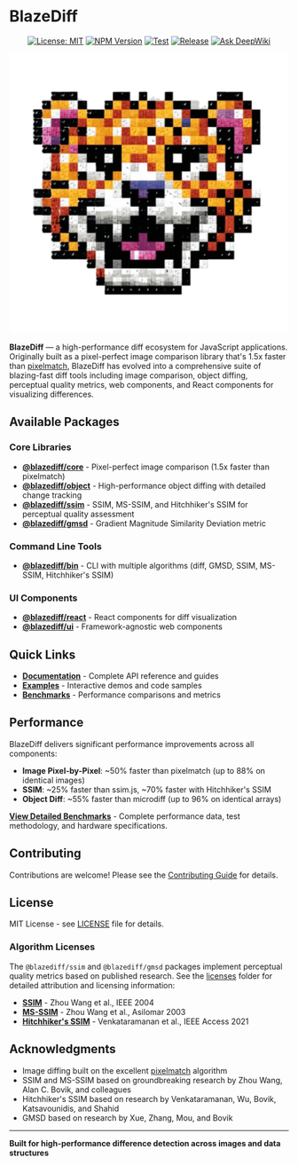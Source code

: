 # BlazeDiff

<div align="center">

[![License: MIT](https://img.shields.io/badge/License-MIT-yellow.svg)](https://opensource.org/licenses/MIT)
[![NPM Version](https://img.shields.io/npm/v/%40blazediff%2Fcore)](https://www.npmjs.com/org/blazediff)
[![Test](https://github.com/teimurjan/blazediff/actions/workflows/test.yml/badge.svg)](https://github.com/teimurjan/blazediff/actions/workflows/test.yml)
[![Release](https://github.com/teimurjan/blazediff/actions/workflows/release.yml/badge.svg)](https://github.com/teimurjan/blazediff/actions/workflows/release.yml)
[![Ask DeepWiki](https://deepwiki.com/badge.svg)](https://deepwiki.com/teimurjan/blazediff)

</div>

<div align="center"><img src="./packages/website/public/android-chrome-512x512.png" /></div>

**BlazeDiff** — a high-performance diff ecosystem for JavaScript applications. Originally built as a pixel-perfect image comparison library that's 1.5x faster than [pixelmatch](https://github.com/mapbox/pixelmatch), BlazeDiff has evolved into a comprehensive suite of blazing-fast diff tools including image comparison, object diffing, perceptual quality metrics, web components, and React components for visualizing differences.

## Available Packages

### Core Libraries
- **[@blazediff/core](./packages/core#readme)** - Pixel-perfect image comparison (1.5x faster than pixelmatch)
- **[@blazediff/object](./packages/object#readme)** - High-performance object diffing with detailed change tracking
- **[@blazediff/ssim](./packages/ssim#readme)** - SSIM, MS-SSIM, and Hitchhiker's SSIM for perceptual quality assessment
- **[@blazediff/gmsd](./packages/gmsd#readme)** - Gradient Magnitude Similarity Deviation metric

### Command Line Tools
- **[@blazediff/bin](./packages/bin#readme)** - CLI with multiple algorithms (diff, GMSD, SSIM, MS-SSIM, Hitchhiker's SSIM)

### UI Components
- **[@blazediff/react](./packages/react#readme)** - React components for diff visualization
- **[@blazediff/ui](./packages/ui#readme)** - Framework-agnostic web components

## Quick Links

- **[Documentation](https://blazediff.dev/docs)** - Complete API reference and guides
- **[Examples](https://blazediff.dev/examples)** - Interactive demos and code samples
- **[Benchmarks](./BENCHMARKS.md)** - Performance comparisons and metrics

## Performance

BlazeDiff delivers significant performance improvements across all components:

- **Image Pixel-by-Pixel**: ~50% faster than pixelmatch (up to 88% on identical images)
- **SSIM**: ~25% faster than ssim.js, ~70% faster with Hitchhiker's SSIM
- **Object Diff**: ~55% faster than microdiff (up to 96% on identical arrays)

**[View Detailed Benchmarks](./BENCHMARKS.md)** - Complete performance data, test methodology, and hardware specifications.

## Contributing

Contributions are welcome! Please see the [Contributing Guide](CONTRIBUTING.md) for details.

## License

MIT License - see [LICENSE](LICENSE) file for details.

### Algorithm Licenses

The `@blazediff/ssim` and `@blazediff/gmsd` packages implement perceptual quality metrics based on published research. See the [licenses](./licenses) folder for detailed attribution and licensing information:

- **[SSIM](./licenses/SSIM.md)** - Zhou Wang et al., IEEE 2004
- **[MS-SSIM](./licenses/MS-SSIM.md)** - Zhou Wang et al., Asilomar 2003
- **[Hitchhiker's SSIM](./licenses/HITCHHIKERS-SSIM.md)** - Venkataramanan et al., IEEE Access 2021

## Acknowledgments

- Image diffing built on the excellent [pixelmatch](https://github.com/mapbox/pixelmatch) algorithm
- SSIM and MS-SSIM based on groundbreaking research by Zhou Wang, Alan C. Bovik, and colleagues
- Hitchhiker's SSIM based on research by Venkataramanan, Wu, Bovik, Katsavounidis, and Shahid
- GMSD based on research by Xue, Zhang, Mou, and Bovik

---

**Built for high-performance difference detection across images and data structures**
